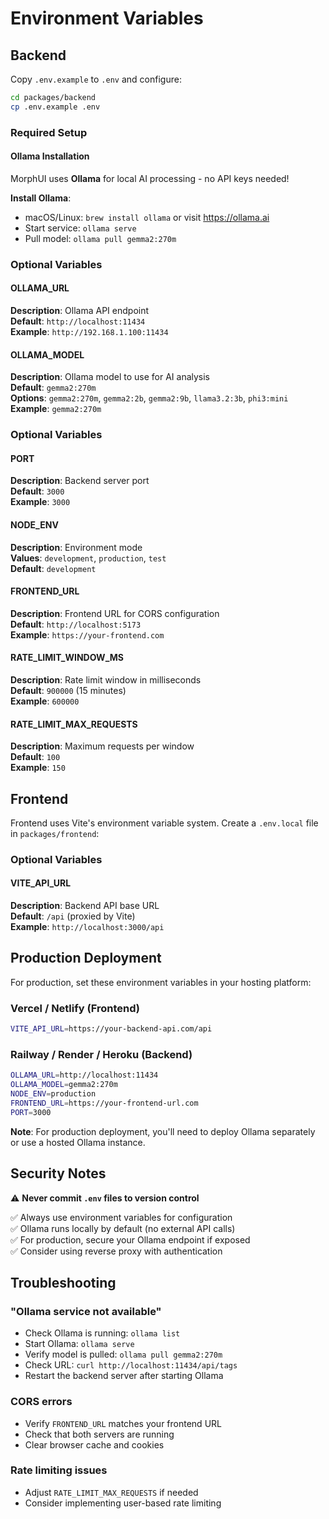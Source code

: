 # Environment Variables

## Backend

Copy `.env.example` to `.env` and configure:

```bash
cd packages/backend
cp .env.example .env
```

### Required Setup

#### Ollama Installation
MorphUI uses **Ollama** for local AI processing - no API keys needed!

**Install Ollama**:
- macOS/Linux: `brew install ollama` or visit https://ollama.ai
- Start service: `ollama serve`
- Pull model: `ollama pull gemma2:270m`

### Optional Variables

#### OLLAMA_URL
**Description**: Ollama API endpoint  
**Default**: `http://localhost:11434`  
**Example**: `http://192.168.1.100:11434`

#### OLLAMA_MODEL
**Description**: Ollama model to use for AI analysis  
**Default**: `gemma2:270m`  
**Options**: `gemma2:270m`, `gemma2:2b`, `gemma2:9b`, `llama3.2:3b`, `phi3:mini`  
**Example**: `gemma2:270m`

### Optional Variables

#### PORT
**Description**: Backend server port  
**Default**: `3000`  
**Example**: `3000`

#### NODE_ENV
**Description**: Environment mode  
**Values**: `development`, `production`, `test`  
**Default**: `development`

#### FRONTEND_URL
**Description**: Frontend URL for CORS configuration  
**Default**: `http://localhost:5173`  
**Example**: `https://your-frontend.com`

#### RATE_LIMIT_WINDOW_MS
**Description**: Rate limit window in milliseconds  
**Default**: `900000` (15 minutes)  
**Example**: `600000`

#### RATE_LIMIT_MAX_REQUESTS
**Description**: Maximum requests per window  
**Default**: `100`  
**Example**: `150`

## Frontend

Frontend uses Vite's environment variable system. Create a `.env.local` file in `packages/frontend`:

### Optional Variables

#### VITE_API_URL
**Description**: Backend API base URL  
**Default**: `/api` (proxied by Vite)  
**Example**: `http://localhost:3000/api`

## Production Deployment

For production, set these environment variables in your hosting platform:

### Vercel / Netlify (Frontend)
```bash
VITE_API_URL=https://your-backend-api.com/api
```

### Railway / Render / Heroku (Backend)
```bash
OLLAMA_URL=http://localhost:11434
OLLAMA_MODEL=gemma2:270m
NODE_ENV=production
FRONTEND_URL=https://your-frontend-url.com
PORT=3000
```

**Note**: For production deployment, you'll need to deploy Ollama separately or use a hosted Ollama instance.

## Security Notes

⚠️ **Never commit `.env` files to version control**

✅ Always use environment variables for configuration  
✅ Ollama runs locally by default (no external API calls)  
✅ For production, secure your Ollama endpoint if exposed  
✅ Consider using reverse proxy with authentication

## Troubleshooting

### "Ollama service not available"
- Check Ollama is running: `ollama list`
- Start Ollama: `ollama serve`
- Verify model is pulled: `ollama pull gemma2:270m`
- Check URL: `curl http://localhost:11434/api/tags`
- Restart the backend server after starting Ollama

### CORS errors
- Verify `FRONTEND_URL` matches your frontend URL
- Check that both servers are running
- Clear browser cache and cookies

### Rate limiting issues
- Adjust `RATE_LIMIT_MAX_REQUESTS` if needed
- Consider implementing user-based rate limiting
